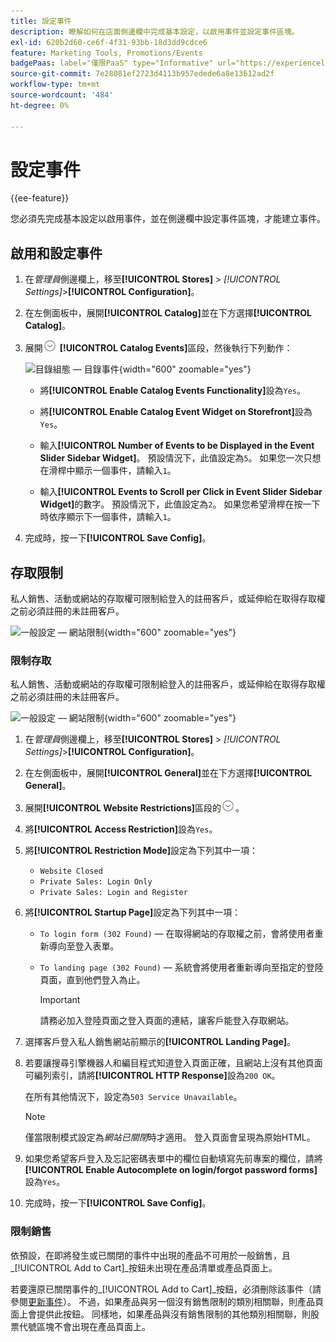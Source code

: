 ```yaml
---
title: 設定事件
description: 瞭解如何在店面側邊欄中完成基本設定，以啟用事件並設定事件區塊。
exl-id: 620b2d60-ce6f-4f31-93bb-18d3dd9cdce6
feature: Marketing Tools, Promotions/Events
badgePaas: label="僅限PaaS" type="Informative" url="https://experienceleague.adobe.com/en/docs/commerce/user-guides/product-solutions" tooltip="僅適用於雲端專案(Adobe管理的PaaS基礎結構)和內部部署專案的Adobe Commerce 。"
source-git-commit: 7e28081ef2723d4113b957edede6a8e13612ad2f
workflow-type: tm+mt
source-wordcount: '484'
ht-degree: 0%

---
```


# 設定事件

{{ee-feature}}

您必須先完成基本設定以啟用事件，並在側邊欄中設定事件區塊，才能建立事件。

## 啟用和設定事件

1. 在&#x200B;_管理員_&#x200B;側邊欄上，移至&#x200B;**[!UICONTROL Stores]** > _[!UICONTROL Settings]_>**[!UICONTROL Configuration]**。

1. 在左側面板中，展開&#x200B;**[!UICONTROL Catalog]**&#x200B;並在下方選擇&#x200B;**[!UICONTROL Catalog]**。

1. 展開![展開選取器](../assets/icon-display-expand.png) **[!UICONTROL Catalog Events]**&#x200B;區段，然後執行下列動作：

   ![目錄組態 — 目錄事件](../configuration-reference/catalog/assets/catalog-events.png){width="600" zoomable="yes"}

   - 將&#x200B;**[!UICONTROL Enable Catalog Events Functionality]**&#x200B;設為`Yes`。

   - 將&#x200B;**[!UICONTROL Enable Catalog Event Widget on Storefront]**&#x200B;設為`Yes`。

   - 輸入&#x200B;**[!UICONTROL Number of Events to be Displayed in the Event Slider Sidebar Widget]**。 預設情況下，此值設定為`5`。 如果您一次只想在滑桿中顯示一個事件，請輸入`1`。

   - 輸入&#x200B;**[!UICONTROL Events to Scroll per Click in Event Slider Sidebar Widget]**&#x200B;的數字。 預設情況下，此值設定為`2`。 如果您希望滑桿在按一下時依序顯示下一個事件，請輸入`1`。

1. 完成時，按一下&#x200B;**[!UICONTROL Save Config]**。

## 存取限制

私人銷售、活動或網站的存取權可限制給登入的註冊客戶，或延伸給在取得存取權之前必須註冊的未註冊客戶。

![一般設定 — 網站限制](../configuration-reference/general/assets/general-website-restrictions.png){width="600" zoomable="yes"}

### 限制存取

私人銷售、活動或網站的存取權可限制給登入的註冊客戶，或延伸給在取得存取權之前必須註冊的未註冊客戶。

![一般設定 — 網站限制](../configuration-reference/general/assets/general-website-restrictions.png){width="600" zoomable="yes"}

1. 在&#x200B;_管理員_&#x200B;側邊欄上，移至&#x200B;**[!UICONTROL Stores]** > _[!UICONTROL Settings]_>**[!UICONTROL Configuration]**。

1. 在左側面板中，展開&#x200B;**[!UICONTROL General]**&#x200B;並在下方選擇&#x200B;**[!UICONTROL General]**。

1. 展開&#x200B;**[!UICONTROL Website Restrictions]**&#x200B;區段的![擴充選擇器](../assets/icon-display-expand.png)。

1. 將&#x200B;**[!UICONTROL Access Restriction]**&#x200B;設為`Yes`。

1. 將&#x200B;**[!UICONTROL Restriction Mode]**&#x200B;設定為下列其中一項：

   - `Website Closed`
   - `Private Sales: Login Only`
   - `Private Sales: Login and Register`

1. 將&#x200B;**[!UICONTROL Startup Page]**&#x200B;設定為下列其中一項：

   - `To login form (302 Found)` — 在取得網站的存取權之前，會將使用者重新導向至登入表單。

   - `To landing page (302 Found)` — 系統會將使用者重新導向至指定的登陸頁面，直到他們登入為止。

     >[!IMPORTANT]
     >
     >請務必加入登陸頁面之登入頁面的連結，讓客戶能登入存取網站。

1. 選擇客戶登入私人銷售網站前顯示的&#x200B;**[!UICONTROL Landing Page]**。

1. 若要讓搜尋引擎機器人和編目程式知道登入頁面正確，且網站上沒有其他頁面可編列索引，請將&#x200B;**[!UICONTROL HTTP Response]**&#x200B;設為`200 OK`。

   在所有其他情況下，設定為`503 Service Unavailable`。

   >[!NOTE]
   >
   >僅當限制模式設定為&#x200B;_網站已關閉_&#x200B;時才適用。 登入頁面會呈現為原始HTML。

1. 如果您希望客戶登入及忘記密碼表單中的欄位自動填寫先前專案的欄位，請將&#x200B;**[!UICONTROL Enable Autocomplete on login/forgot password forms]**&#x200B;設為`Yes`。

1. 完成時，按一下&#x200B;**[!UICONTROL Save Config]**。

### 限制銷售

依預設，在即將發生或已關閉的事件中出現的產品不可用於一般銷售，且&#x200B;_[!UICONTROL Add to Cart]_按鈕未出現在產品清單或產品頁面上。

若要還原已關閉事件的&#x200B;_[!UICONTROL Add to Cart]_按鈕，必須刪除該事件（請參閱[更新事件](event-create.md#update-events)）。 不過，如果產品與另一個沒有銷售限制的類別相關聯，則產品頁面上會提供此按鈕。 同樣地，如果產品與沒有銷售限制的其他類別相關聯，則股票代號區塊不會出現在產品頁面上。
